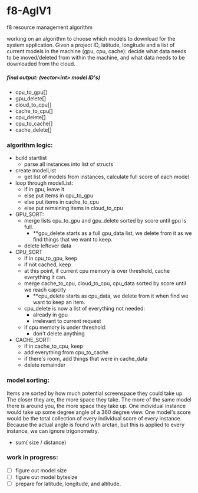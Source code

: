 # f8-AglV1
f8 resource management algorithm

working on an algorithm to choose which models to download for the system application.
Given a project ID, latitude, longitude and a list of current models in the machine (gpu, cpu, cache):
decide what data needs to be moved/deleted from within the machine, and what data needs to be downloaded from the cloud.
##### final output: (vector\<int\> model ID's)
- cpu_to_gpu[]
- gpu_delete[]
- cloud_to_cpu[]
- cache_to_cpu[]
- cpu_delete[]
- cpu_to_cache[]
- cache_delete[]

### algorithm logic:
- build startlist
  - parse all instances into list of structs
- create modelList
  - get list of models from instances, calculate full score of each model
- loop through modelList:
  - if in gpu, leave it
  - else put items in cpu_to_gpu
  - else put items in cache_to_cpu
  - else put remaining items in cloud_to_cpu
- GPU_SORT:
  - merge lists cpu_to_gpu and gpu_delete sorted by score until gpu is full.
    - **gpu_delete starts as a full gpu_data list, we delete from it as we find things that we want to keep.
  - delete leftover data
- CPU_SORT
  - if in cpu_to_gpu, keep
  - if not cached, keep
  - at this point, if current cpu memory is over threshold, cache everything it can.
  - merge cache_to_cpu, cloud_to_cpu, cpu_data sorted by score until we reach capcity
    - **cpu_delete starts as cpu_data, we delete from it when find we want to keep an item.
  - cpu_delete is now a list of everything not needed:
    - already in gpu
    - irrelevant to current request
  - if cpu memory is under threshold:
    - don't delete anything
- CACHE_SORT:
  - if in cache_to_cpu, keep
  - add everything from cpu_to_cache
  - if there's room, add things that were in cache_data
  - delete remainder
  
### model sorting:
Items are sorted by how much potential screenspace they could take up. 
The closer they are, the more space they take. The more of the same model there is around you, the more space they take up.
One individual instance would take up some degree angle of a 360 degree view. 
One model's score would be the total collection of every individual score of every instance.
Because the actual angle is found with arctan, but this is applied to every instance, we can ignore trigonometry. 
- sum( size / distance)

### work in progress:
- [ ] figure out model size
- [ ] figure out model bytesize
- [ ] prepare for latitude, longitude, and altitude.
